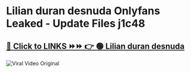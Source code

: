 
 # Lilian duran desnuda Onlyfans Leaked - Update Files j1c48

## <h2><a href="https://clipsfans.com/Lilian_duran_desnuda&ref=git">🔗 Click to LINKS ⏩⏩ 👉 🟢 Lilian duran desnuda </a></h2>

<a href="https://clipsfans.com/Lilian_duran_desnuda&ref=git" rel="nofollow" data-target="animated-image.originalLink"><img src="https://i.ibb.co.com/xMMVF88/686577567.gif" alt="Viral Video Original" style="max-width: 100%; display: inline-block;" data-target="animated-image.originalImage"></a>

